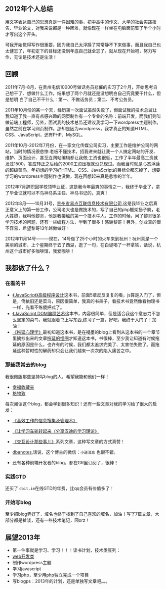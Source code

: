 ## 2012年个人总结

用文字表达自己的思想真是一件困难的事，初中高中的作文、大学的社会实践报告、毕业论文，对我来说都是一种困难，就像现在一样坐在电脑面前瞥了半个小时才写出这个开头。

可我开始觉得写作很重要，因为我自己太浮躁了常常静不下来做事，而且我自己也太健忘了，年初定下的目标还没到年底自己就全忘了。就从现在开始吧，努力写作，无论是技术还是生活！

## 回顾

2011年7月-8月，在贵州电信10000号做话务员悲催的实习了2个月，开始思考自己想干了、想做什么工作，结果想了两个月就还是没想明白自己究竟要干什么，但是想明 白了自己不干什么：第一、不做话务员；第二、不考公务员。

2011年10月份的某一个天，经历第一次面试虽然失败了，但面试我的技术总监让我知道了我一直有点感兴趣的网页制作有一个专业的名称：前端开发，而我们则叫做前端工程师，另外，面试我的技术总监还建议我学习一下wordpress主题制作。虽然之前在学习网页制作，那却是因为wordpress，我才真正的知道HTML、CSS、JavaScript，还有PHP、MySQL。

2011年10月-2012年7月份，在一家文化传媒公司实习，主要工作是维护公司的网站，当时的情况很悲惨:老板不懂技术，招我进来就让我一个人搞定网站的开发、维护、页面设计、甚至连网站编辑都让我做;工资也很低，工作了半年最高工资就发过1500，答应转正之后给的2000工资压根就没兑现过。而我当时就是心态浮躁的超级菜鸟，年初想的学习好HTML、CSS、JavaScript的目标全都忘掉了，想要学习的wordpress主题制作也没做，现在回想起来真是悲惨的半年。

2012年7月辞职回学校领毕业证，这是我今年最爽的事情之一，我终于毕业了，拿了毕业证就可以不鸟神马系主任、神马书记的，真爽！

2012年8月——10月31号，[贵州省易点互联信息技术有限公司](http://www.yidianhulian.com),这是我毕业之后真正意义上的第一份工作，公司老大也是做技术的，写了自己的php框架扬子鳄，老大姓黎，我叫他黎哥，他是我接触的第一个技术牛人，工作的时候，问了黎哥很多学习技术的问题，还有一些编程方法，学到了很多！感谢黎哥！另外，创业真的很不容易，希望黎哥13年越做做好！

2012年11月14号———现在，14号做了25个小时的火车来到杭州！杭州真是一个美丽的城市，上个星期终于去了西湖，逛了一句，在白堤喝了一杯拿铁，话说，杭州这个城市好多咖啡馆，我爱咖啡！

## 我都做了什么？

### 在看的书

*   [《JavaScript》高级程序设计](http://book.douban.com/subject/4886879/)这本书，前面5章反反复复的看，js算是入门了，但是，俺依旧还是菜鸟，原因很简单，我真的书呆子，看技术书竟然像看物理书一样，光看不练傻把式了。
*   [《JavaScript DOM编程艺术](http://book.douban.com/subject/6038371/)这本书，内容很简单，但是适合我这个意志力不怎么坚定的菜鸟，我就跟着书上写东西,练习了一篇，好吧，我终于入门了！加油！
*   [《拖延心理学》](http://book.douban.com/subject/4180711/)最初知道这本书，是在褪墨的blog上看到从这本书的一个章节里摘抄出来的文章[拖延的怪圈](http://www.mifengtd.cn/articles/procrastination-circle.html/comment-page-1)才知道这本书，书很棒，至少我让知道有时候拖延的原因是什么，也许有的时候，我们都太追求完美了、太害怕失败了。而拖延这种暂时性的解药却只会让我们越来一次次的陷入痛苦之中。

### 那些我常去的blog

我很佩服那些坚持写blog的人，希望我能和他们一样！

*   [幸福收藏夹](http://sofish.de)
*   [格物致](http://heidixie.blog.sohu.com/)

每次阅读这个blog，都会学到很多知识！还有一些文章对我的学习给了很大的启发：

*   [《高效工作的信息搜集及管理术》](http://heidixie.blog.sohu.com/247551250.html)
*   [《让学习车轮转起来（分享汉迪的学习理论》](http://heidixie.blog.sohu.com/115276170.html)
*   [《交互设计那些事儿》](http://heidixie.blog.sohu.com/186686158.html)系列文章，这种写文章的方式真赞！

*   [dbanotes](http://dbanotes.net/),话说，这个博主的微信：`小道消息` 也很不错。
*   还有各种前端开发者的blog，都在GR里订阅了，很棒！

### 实践GTD

还买了 `doit.im`在线GTD的年费，比qq会员有价值多了！

### 开始写blog

至少把blog弄好了，域名也终于找到了自己喜欢的域名，加油！写了7篇文章，大部分都是扯谈，还有一些技术笔记，囧orz！

## 展望2013年

*   第一件事就是学习、学习！！！读书计划，技术类豆列：
*   [web开发类](http://book.douban.com/doulist/1693779/#sb20390374)
*   制作wordpress主题
*   学习javascript
*   学习php，至少用php独立完成一个项目
*   写blogps：2013年的计划，还是单独写文章吧。。。
